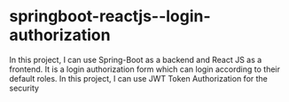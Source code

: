 # springboot-reactjs--login-authorization

In this project, I can use Spring-Boot as a backend and React JS as a frontend.
It is a login authorization form which can login according to their default roles.
In this project, I can use JWT Token Authorization for the security
